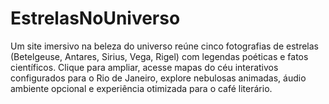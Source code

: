 # EstrelasNoUniverso
Um site imersivo na beleza do universo reúne cinco fotografias de estrelas (Betelgeuse, Antares, Sirius, Vega, Rigel) com legendas poéticas e fatos científicos. Clique para ampliar, acesse mapas do céu interativos configurados para o Rio de Janeiro, explore nebulosas animadas, áudio ambiente opcional e experiência otimizada para o café literário.
